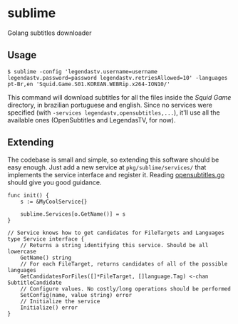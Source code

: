 # sublime
Golang subtitles downloader

## Usage
`$ sublime -config 'legendastv.username=username legendastv.password=password legendastv.retriesAllowed=10' -languages pt-Br,en 'Squid.Game.S01.KOREAN.WEBRip.x264-ION10/'`

This command will download subtitles for all the files inside the *Squid Game* directory, in brazilian portuguese and english.
Since no services were specified (with `-services legendastv,opensubtitles,...`), it'll use all the available ones (OpenSubtitles and LegendasTV, for now).

## Extending

The codebase is small and simple, so extending this software should be easy enough. Just add a new service at `pkg/sublime/services/` that implements the
service interface and register it. Reading [opensubtitles.go](pkg/sublime/services/opensubtitles/opensubtitles.go) should give you good guidance.

```golang
func init() {
    s := &MyCoolService{}

    sublime.Services[o.GetName()] = s
}

// Service knows how to get candidates for FileTargets and Languages
type Service interface {
    // Returns a string identifying this service. Should be all lowercase
    GetName() string
    // For each FileTarget, returns candidates of all of the possible languages
    GetCandidatesForFiles([]*FileTarget, []language.Tag) <-chan SubtitleCandidate
    // Configure values. No costly/long operations should be performed
    SetConfig(name, value string) error
    // Initialize the service
    Initialize() error
}
```
